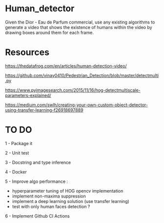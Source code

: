 # Human_detector
Given the Dior - Eau de Parfum commercial, use any existing algorithms to generate a video that shows the existence of humans within the video by drawing boxes around them for each frame.

# Resources
https://thedatafrog.com/en/articles/human-detection-video/

https://github.com/vinay0410/Pedestrian_Detection/blob/master/detectmulti.py

https://www.pyimagesearch.com/2015/11/16/hog-detectmultiscale-parameters-explained/

https://medium.com/swlh/creating-your-own-custom-object-detector-using-transfer-learning-f26918697889

# TO DO
1 - Package it

2 - Unit test

3 - Docstring and type inference

4 - Docker 

5 - Improve algo performance :
  - hyperparameter tuning of HOG opencv implementation
  - implement non-maxima suppression
  - implement a deep learning solution (use transfer learning)
  - test with only human faces detection ?

6 - Implement Github CI Actions